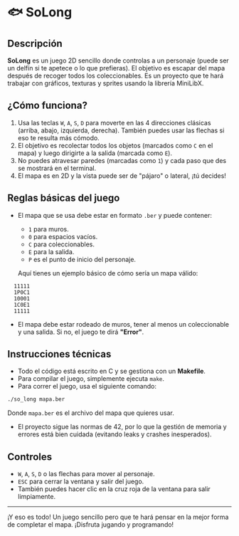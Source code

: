 # 🐟 SoLong

## Descripción
**SoLong** es un juego 2D sencillo donde controlas a un personaje (puede ser un delfín si te apetece o lo que prefieras). El objetivo es escapar del mapa después de recoger todos los coleccionables. Es un proyecto que te hará trabajar con gráficos, texturas y sprites usando la librería MiniLibX.

## ¿Cómo funciona?
1. Usa las teclas `W`, `A`, `S`, `D` para moverte en las 4 direcciones clásicas (arriba, abajo, izquierda, derecha). También puedes usar las flechas si eso te resulta más cómodo.
2. El objetivo es recolectar todos los objetos (marcados como `C` en el mapa) y luego dirigirte a la salida (marcada como `E`).
3. No puedes atravesar paredes (marcadas como `1`) y cada paso que des se mostrará en el terminal.
4. El mapa es en 2D y la vista puede ser de "pájaro" o lateral, ¡tú decides!

## Reglas básicas del juego
- El mapa que se usa debe estar en formato `.ber` y puede contener:
  - `1` para muros.
  - `0` para espacios vacíos.
  - `C` para coleccionables.
  - `E` para la salida.
  - `P` es el punto de inicio del personaje.
  
  Aquí tienes un ejemplo básico de cómo sería un mapa válido:
```
  11111
  1P0C1
  10001
  1C0E1
  11111
```
- El mapa debe estar rodeado de muros, tener al menos un coleccionable y una salida. Si no, el juego te dirá **"Error"**.

## Instrucciones técnicas
- Todo el código está escrito en C y se gestiona con un **Makefile**.
- Para compilar el juego, simplemente ejecuta `make`.
- Para correr el juego, usa el siguiente comando:

```bash
./so_long mapa.ber
````

Donde `mapa.ber` es el archivo del mapa que quieres usar.

- El proyecto sigue las normas de 42, por lo que la gestión de memoria y errores está bien cuidada (evitando leaks y crashes inesperados).

## Controles
- `W`, `A`, `S`, `D` o las flechas para mover al personaje.
- `ESC` para cerrar la ventana y salir del juego.
- También puedes hacer clic en la cruz roja de la ventana para salir limpiamente.

---

¡Y eso es todo! Un juego sencillo pero que te hará pensar en la mejor forma de completar el mapa. ¡Disfruta jugando y programando!


